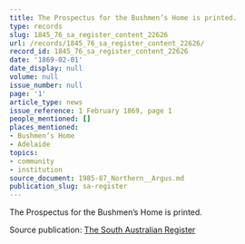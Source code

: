```yaml
---
title: The Prospectus for the Bushmen’s Home is printed.
type: records
slug: 1845_76_sa_register_content_22626
url: /records/1845_76_sa_register_content_22626/
record_id: 1845_76_sa_register_content_22626
date: '1869-02-01'
date_display: null
volume: null
issue_number: null
page: '1'
article_type: news
issue_reference: 1 February 1869, page 1
people_mentioned: []
places_mentioned:
- Bushmen’s Home
- Adelaide
topics:
- community
- institution
source_document: 1985-87_Northern__Argus.md
publication_slug: sa-register
---
```


The Prospectus for the Bushmen’s Home is printed.

Source publication: [The South Australian Register](/publications/sa-register/)
